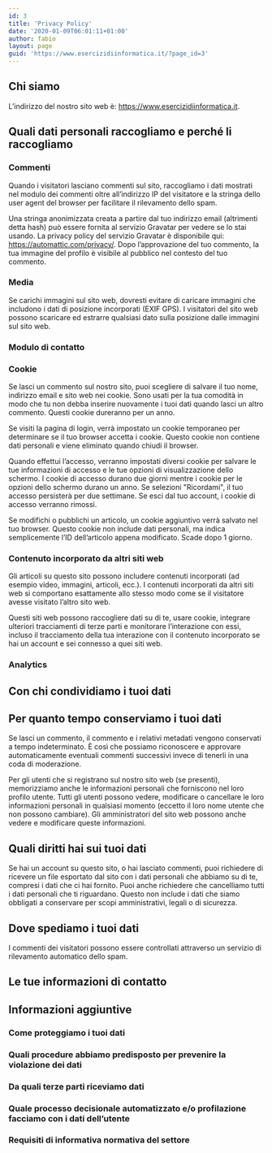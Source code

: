 ```yaml
---
id: 3
title: 'Privacy Policy'
date: '2020-01-09T06:01:11+01:00'
author: fabio
layout: page
guid: 'https://www.esercizidiinformatica.it/?page_id=3'
---
```


## Chi siamo

L’indirizzo del nostro sito web è: https://www.esercizidiinformatica.it.

## Quali dati personali raccogliamo e perché li raccogliamo

### Commenti

Quando i visitatori lasciano commenti sul sito, raccogliamo i dati mostrati nel modulo dei commenti oltre all’indirizzo IP del visitatore e la stringa dello user agent del browser per facilitare il rilevamento dello spam.

Una stringa anonimizzata creata a partire dal tuo indirizzo email (altrimenti detta hash) può essere fornita al servizio Gravatar per vedere se lo stai usando. La privacy policy del servizio Gravatar è disponibile qui: https://automattic.com/privacy/. Dopo l’approvazione del tuo commento, la tua immagine del profilo è visibile al pubblico nel contesto del tuo commento.

### Media

Se carichi immagini sul sito web, dovresti evitare di caricare immagini che includono i dati di posizione incorporati (EXIF GPS). I visitatori del sito web possono scaricare ed estrarre qualsiasi dato sulla posizione dalle immagini sul sito web.

### Modulo di contatto

### Cookie

Se lasci un commento sul nostro sito, puoi scegliere di salvare il tuo nome, indirizzo email e sito web nei cookie. Sono usati per la tua comodità in modo che tu non debba inserire nuovamente i tuoi dati quando lasci un altro commento. Questi cookie dureranno per un anno.

Se visiti la pagina di login, verrà impostato un cookie temporaneo per determinare se il tuo browser accetta i cookie. Questo cookie non contiene dati personali e viene eliminato quando chiudi il browser.

Quando effettui l’accesso, verranno impostati diversi cookie per salvare le tue informazioni di accesso e le tue opzioni di visualizzazione dello schermo. I cookie di accesso durano due giorni mentre i cookie per le opzioni dello schermo durano un anno. Se selezioni "Ricordami", il tuo accesso persisterà per due settimane. Se esci dal tuo account, i cookie di accesso verranno rimossi.

Se modifichi o pubblichi un articolo, un cookie aggiuntivo verrà salvato nel tuo browser. Questo cookie non include dati personali, ma indica semplicemente l’ID dell’articolo appena modificato. Scade dopo 1 giorno.

### Contenuto incorporato da altri siti web

Gli articoli su questo sito possono includere contenuti incorporati (ad esempio video, immagini, articoli, ecc.). I contenuti incorporati da altri siti web si comportano esattamente allo stesso modo come se il visitatore avesse visitato l’altro sito web.

Questi siti web possono raccogliere dati su di te, usare cookie, integrare ulteriori tracciamenti di terze parti e monitorare l’interazione con essi, incluso il tracciamento della tua interazione con il contenuto incorporato se hai un account e sei connesso a quei siti web.

### Analytics

## Con chi condividiamo i tuoi dati

## Per quanto tempo conserviamo i tuoi dati

Se lasci un commento, il commento e i relativi metadati vengono conservati a tempo indeterminato. È così che possiamo riconoscere e approvare automaticamente eventuali commenti successivi invece di tenerli in una coda di moderazione.

Per gli utenti che si registrano sul nostro sito web (se presenti), memorizziamo anche le informazioni personali che forniscono nel loro profilo utente. Tutti gli utenti possono vedere, modificare o cancellare le loro informazioni personali in qualsiasi momento (eccetto il loro nome utente che non possono cambiare). Gli amministratori del sito web possono anche vedere e modificare queste informazioni.

## Quali diritti hai sui tuoi dati

Se hai un account su questo sito, o hai lasciato commenti, puoi richiedere di ricevere un file esportato dal sito con i dati personali che abbiamo su di te, compresi i dati che ci hai fornito. Puoi anche richiedere che cancelliamo tutti i dati personali che ti riguardano. Questo non include i dati che siamo obbligati a conservare per scopi amministrativi, legali o di sicurezza.

## Dove spediamo i tuoi dati

I commenti dei visitatori possono essere controllati attraverso un servizio di rilevamento automatico dello spam.

## Le tue informazioni di contatto

## Informazioni aggiuntive

### Come proteggiamo i tuoi dati

### Quali procedure abbiamo predisposto per prevenire la violazione dei dati

### Da quali terze parti riceviamo dati

### Quale processo decisionale automatizzato e/o profilazione facciamo con i dati dell’utente

### Requisiti di informativa normativa del settore